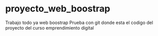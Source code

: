 # proyecto_web_boostrap
Trabajo todo ya web boostrap
Prueba con git donde esta el codigo del proyecto del curso emprendimiento digital
